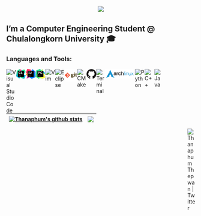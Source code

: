 <!-- <p align="center"><img width="80%" src="./assets/gh-header.jpg" /></p> -->

<p align="center">
  <img src="https://readme-typing-svg.herokuapp.com/?lines=Hello,+I'm+Thanaphum!;Add+a+bio+to+your+profile!;Add+a+description+to+your+repo!;Make+your+readme+stand+out!&font=JetBrains%20Mono&center=true&width=380&height=50">
</p>

## I’m a Computer Engineering Student @ Chulalongkorn University 🎓

### Languages and Tools:

<img align="left" alt="Visual Studio Code" width="26px" src="https://img.icons8.com/color/48/000000/visual-studio-code-2019.png" />
<img align="left" alt="CLion" width="26px" src="https://github.com/JetBrains/logos/blob/master/web/clion/clion.svg" />
<img align="left" alt="IntelliJIDEA" width="26px" src="https://github.com/JetBrains/logos/blob/master/web/intellij-idea/intellij-idea.svg" />
<img align="left" alt="Pycharm" width="26px" src="https://github.com/JetBrains/logos/blob/master/web/pycharm/pycharm.svg" />
<img align="left" alt="Vim" width="26px" src="https://upload.wikimedia.org/wikipedia/commons/9/9f/Vimlogo.svg" />
<img align="left" alt="Eclipse" width="26px" src="https://brandslogos.com/wp-content/uploads/images/large/eclipse-logo-vector.svg" />
<img align="left" alt="Git" width="33px" src="https://raw.githubusercontent.com/github/explore/80688e429a7d4ef2fca1e82350fe8e3517d3494d/topics/git/git.png" />
<img align="left" alt="CMake" width="25px" src="https://upload.wikimedia.org/wikipedia/commons/1/13/Cmake.svg" />
<img align="left" alt="GitHub" width="26px" src="https://raw.githubusercontent.com/github/explore/78df643247d429f6cc873026c0622819ad797942/topics/github/github.png" />
<img align="left" alt="Terminal" width="23px" src="https://upload.wikimedia.org/wikipedia/commons/6/6f/Octicons-terminal.svg" />
<img align="left" alt="Arch Linux" width="80px" src="https://github.com/archlinux/.github/blob/main/profile/archlinux-logo-dark-scalable.svg" />
<img align="left" alt="Python" width="26px" src="https://github.com/hugovk/python-logos/blob/main/img/Python.png" />
<img align="left" alt="C++" width="26px" src="https://github.com/isocpp/logos/blob/master/cpp_logo.svg" />
<img align="left" alt="Java" width="20px" src="https://github.com/abranhe/programming-languages-logos/blob/master/src/java/java.svg" />



<br />
<br />

| <a href="https://github.com/anuraghazra/github-readme-stats"><img align="center" src="https://github-readme-stats.vercel.app/api?username=tnptw&show_icons=true&include_all_commits=true&theme=buefy&hide_border=true" alt="Thanaphum's github stats" /></a> | <a href="https://github.com/anuraghazra/github-readme-stats"><img align="center" src="https://github-readme-stats.vercel.app/api/top-langs/?username=tnptw&layout=compact&theme=buefy&hide_border=true" /></a> |
| ------------- | ------------- |


<a href="https://twitter.com/tnptw_">
  <img align="right" alt="Thanaphum Thepwan | Twitter" width="21px" src="https://raw.githubusercontent.com/anuraghazra/anuraghazra/master/assets/twitter.svg" />
</a>
